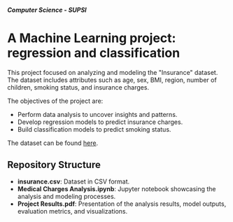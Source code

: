 ##### Computer Science - SUPSI
# A Machine Learning project: regression and classification

This project focused on analyzing and modeling the "Insurance" dataset. The dataset includes attributes such as age, sex, BMI, region, number of children, smoking status, and insurance charges.

The objectives of the project are:

- Perform data analysis to uncover insights and patterns.
- Develop regression models to predict insurance charges.
- Build classification models to predict smoking status.

The dataset can be found [here](https://www.kaggle.com/datasets/mirichoi0218/insurance).

## Repository Structure

- **insurance.csv**: Dataset in CSV format.
- **Medical Charges Analysis.ipynb**: Jupyter notebook showcasing the analysis and modeling processes.
- **Project Results.pdf**: Presentation of the analysis results, model outputs, evaluation metrics, and visualizations.